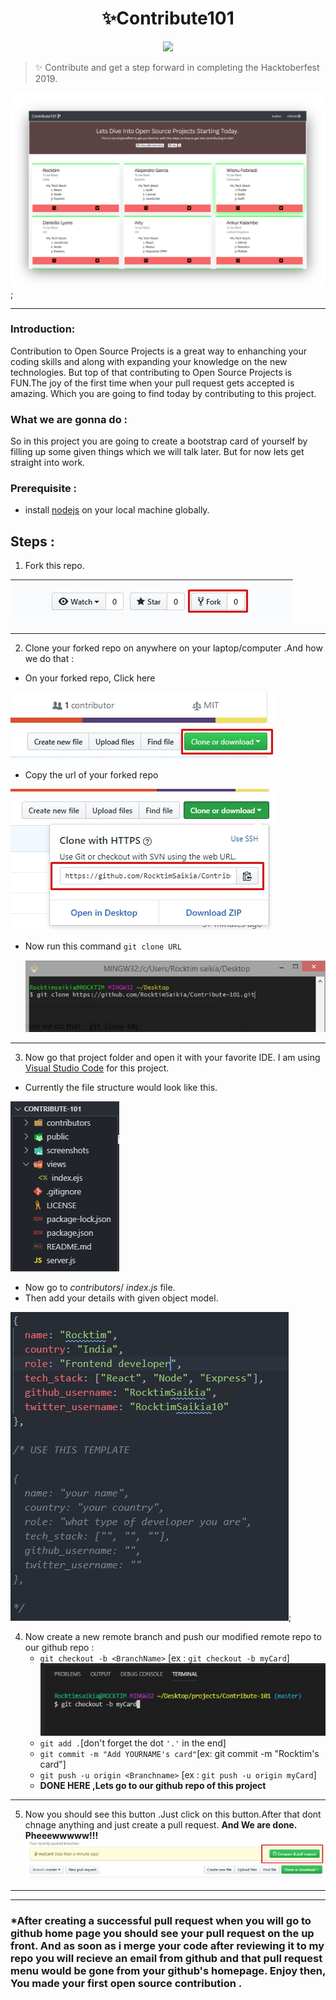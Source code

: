 <h1 align="center">
  ✨Contribute101
</h1>
<p align="center"> 
<img src="https://travis-ci.org/RocktimSaikia/Contribute-101.svg?branch=master" />
</p>

> ✨ Contribute and get a step forward in completing the Hacktoberfest 2019.

![alt text](screenshots/new_website.png);

---

### Introduction:

Contribution to Open Source Projects is a great way to enhanching your coding skills and along with expanding your knowledge on the new technologies. But top of that contributing to Open Source Projects is FUN.The joy of the first time when your pull request gets accepted is amazing. Which you are going to find today by contributing to this project.

### What we are gonna do :

So in this project you are going to create a bootstrap card of yourself by filling up some given things which we will talk later.
But for now lets get straight into work.

### Prerequisite :

- install [nodejs](https://nodejs.org) on your local machine globally.

## Steps :

1. Fork this repo.

![alt text](screenshots/fork.jpg)

---

2. Clone your forked repo on anywhere on your laptop/computer .And how we do that :

- On your forked repo, Click here

![alt text](screenshots/clone.jpg)

- Copy the url of your forked repo

![alt text](screenshots/clone-copy.jpg)

- Now run this command
  `git clone URL`

  ![alt text](screenshots/git-clone.jpg)

---

3. Now go that project folder and open it with your favorite IDE. I am using [Visual Studio Code](https://code.visualstudio.com) for this project.

- Currently the file structure would look like this.

![alt text](screenshots/file_structures.jpg)

- Now go to _contributors_/ _index.js_ file.
- Then add your details with given object model.

![alt text](screenshots/template_object.jpg);

4. Now create a new remote branch and push our modified remote repo to our github repo :
   - `git checkout -b <BranchName>` [ex : `git checkout -b myCard`]
     ![alt text](screenshots/git-checkout.jpg)
   - `git add .`[don't forget the dot `'.'` in the end]
   - `git commit -m "Add YOURNAME's card"`[ex: git commit -m "Rocktim's card"]
   - `git push -u origin <Branchname>` [ex : `git push -u origin myCard`]
   - **DONE HERE ,Lets go to our github repo of this project**

---

5. Now you should see this button .Just click on this button.After that dont chnage anything and just create a pull request. **And We are done. Pheeewwwww!!!**
   ![alt text](screenshots/pull.jpg)

---

---

### \*After creating a successful pull request when you will go to github home page you should see your pull request on the up front. And as soon as i merge your code after reviewing it to my repo you will recieve an email from github and that pull request menu would be gone from your github's homepage. Enjoy then, You made your first open source contribution .
